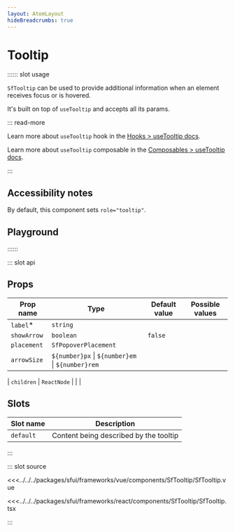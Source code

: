 ```yaml
---
layout: AtomLayout
hideBreadcrumbs: true
---
```


# Tooltip

:::::: slot usage

`SfTooltip` can be used to provide additional information when an element receives focus or is hovered.

It's built on top of `useTooltip` and accepts all its params.

::: read-more
<!-- react -->
Learn more about `useTooltip` hook in the [Hooks > useTooltip docs](/react/hooks/useTooltip.html).
<!-- end react -->
<!-- vue -->
Learn more about `useTooltip` composable in the [Composables > useTooltip docs](/vue/hooks/useTooltip.html).
<!-- end vue -->
:::

## Accessibility notes

By default, this component sets `role="tooltip"`.


## Playground

<Generate />

::::::

::: slot api
## Props

| Prop name | Type                                                     | Default value | Possible values |
| --------- | -------------------------------------------------------- | ------------- | --------------- |
| `label`\*   | `string`                                                 |               |                 |
| `showArrow` | `boolean`                                                | `false`       |                 |
| `placement` | `SfPopoverPlacement`                                    |               |                 |
| `arrowSize` | `${number}px` &#124; `${number}em` &#124; `${number}rem` |               |                 |
<!-- react -->
| `children` | `ReactNode` | | |
<!-- end react -->

<!-- vue -->
## Slots

| Slot name |            Description            |
| --------- | ------------------------------- |
| `default`   | Content being described by the tooltip   |
<!-- end vue -->
:::

::: slot source
<SourceCode>

<!-- vue -->
<<<../../../packages/sfui/frameworks/vue/components/SfTooltip/SfTooltip.vue
<!-- end vue -->
<!-- react -->
<<<../../../packages/sfui/frameworks/react/components/SfTooltip/SfTooltip.tsx
<!-- end react -->

</SourceCode>
:::
